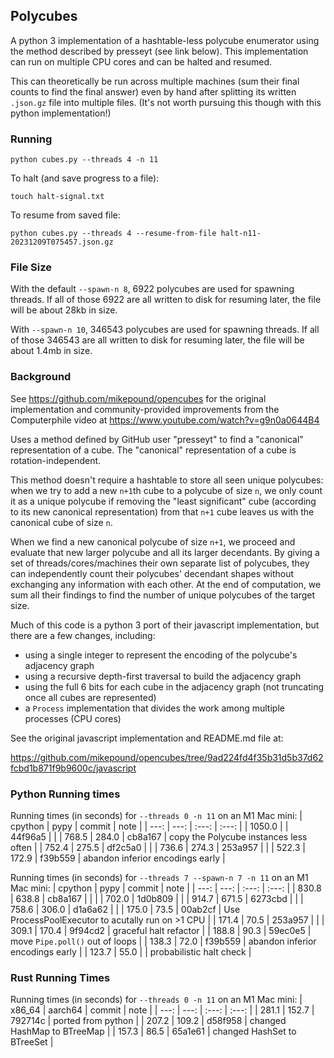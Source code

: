 
## Polycubes

A python 3 implementation of a hashtable-less polycube enumerator using the method described by presseyt (see link below).  This implementation can run on multiple CPU cores and can be halted and resumed.

This can theoretically be run across multiple machines (sum their final counts to find the final answer) even by hand after splitting its written `.json.gz` file into multiple files.  (It's not worth pursuing this though with this python implementation!)

### Running

```
python cubes.py --threads 4 -n 11
```

To halt (and save progress to a file):

```
touch halt-signal.txt
```

To resume from saved file:

```
python cubes.py --threads 4 --resume-from-file halt-n11-20231209T075457.json.gz
```

### File Size

With the default `--spawn-n 8`, 6922 polycubes are used for spawning threads.  If all of those 6922 are all written to disk for resuming later, the file will be about 28kb in size.

With `--spawn-n 10`, 346543 polycubes are used for spawning threads.  If all of those 346543 are all written to disk for resuming later, the file will be about 1.4mb in size.

### Background

See https://github.com/mikepound/opencubes for the original implementation and community-provided improvements from the Computerphile video at https://www.youtube.com/watch?v=g9n0a0644B4

Uses a method defined by GitHub user "presseyt" to find a "canonical" representation of a cube.  The "canonical" representation of a cube is rotation-independent.

This method doesn't require a hashtable to store all seen unique polycubes: when we try to add a new `n+1`th cube to a polycube of size `n`, we only count it as a unique polycube if removing the "least significant" cube (according to its new canonical representation) from that `n+1` cube leaves us with the canonical cube of size `n`.

When we find a new canonical polycube of size `n+1`, we proceed and evaluate that new larger polycube and all its larger decendants.  By giving a set of threads/cores/machines their own separate list of polycubes, they can independently count their polycubes' decendant shapes without exchanging any information with each other.  At the end of computation, we sum all their findings to find the number of unique polycubes of the target size.

Much of this code is a python 3 port of their javascript implementation, but there are a few changes, including:

- using a single integer to represent the encoding of the polycube's adjacency graph
- using a recursive depth-first traversal to build the adjacency graph
- using the full 6 bits for each cube in the adjacency graph (not truncating once all cubes are represented)
- a `Process` implementation that divides the work among multiple processes (CPU cores)

See the original javascript implementation and README.md file at:

https://github.com/mikepound/opencubes/tree/9ad224fd4f35b31d5b37d62fcbd1b871f9b9600c/javascript

### Python Running times

Running times (in seconds) for `--threads 0 -n 11` on an M1 Mac mini:
| cpython |  pypy |  commit | note  |
|   ---: |  ---: |  :---:  | :---: |
| 1050.0 |       | 44f96a5 |       |
|  768.5 | 284.0 | cb8a167 | copy the Polycube instances less often |
|  752.4 | 275.5 | df2c5a0 |       |
|  736.6 | 274.3 | 253a957 |       |
|  522.3 | 172.9 | f39b559 | abandon inferior encodings early |

Running times (in seconds) for `--threads 7 --spawn-n 7 -n 11` on an M1 Mac mini:
| cpython |  pypy |  commit | note  |
|   ---: |  ---: |  :---:  | :---: |
| 830.8  | 638.8 | cb8a167 |       |
|        | 702.0 | 1d0b809 |       |
| 914.7  | 671.5 | 6273cbd |       |
| 758.6  | 306.0 | d1a6a62 |       |
| 175.0  |  73.5 | 00ab2cf | Use ProcessPoolExecutor to acutally run on >1 CPU |
| 171.4  |  70.5 | 253a957 |       |
| 309.1  | 170.4 | 9f94cd2 | graceful halt refactor |
| 188.8  |  90.3 | 59ec0e5 | move `Pipe.poll()` out of loops |
| 138.3  |  72.0 | f39b559 | abandon inferior encodings early |
| 123.7  |  55.0 |         | probabilistic halt check |

### Rust Running Times

<!-- cargo +nightly-aarch64-apple-darwin build --release -->
<!-- cargo   +stable-x86_64-apple-darwin build --release -->
<!-- ./target/release/cubes-rust --threads 0 -n 11       -->

Running times (in seconds) for `--threads 0 -n 11` on an M1 Mac mini:
| x86_64 | aarch64 |  commit | note  |
|   ---: |    ---: |  :---:  | :---: |
|  281.1 |   152.7 | 792714c | ported from python |
|  207.2 |   109.2 | d58f958 | changed HashMap to BTreeMap |
|  157.3 |    86.5 | 65a1e61 | changed HashSet to BTreeSet |
